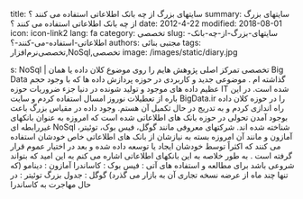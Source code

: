 title: سایتهای بزرگ از چه بانک اطلاعاتی استفاده می کنند ؟
summary: سایتهای بزرگ از چه بانک اطلاعاتی استفاده می کنند ؟
date: 2012-4-22
modified: 2018-08-01
icon:  icon-link2
lang: fa
category: تخصصی
slug: سایتهای-بزرگ-از-چه-بانک-اطلاعاتی-استفاده-می-کنند-؟
authors: مجتبی بنائی
tags: تخصصی‌نرم‌افزار,NoSql,تخصصی
image: /images/static/diary.jpg

s: NoSql | تخصصی  تمرکز اصلی پژوهش هایم را روی موضوع کلان داده یا همان Big Data گذاشته ام . موضوعی جدید و کاربردی در حوزه پردازش داده ها که با وجود حجم عظیم داده های موجود و تولید شونده در دنیا جزء ضروریات حوزه IT شده است. در این باره از تعطیلات نوروز امسال استفاده کردم و سایت BigData.ir را در حوزه کلان داده راه اندازی کردم و به تدریج در حال تکمیل آن هستم.  وجود داده در مقیاس بزرگ باعث بوجود آمدن تحولی در حوزه بانک های اطلاعاتی شده است که امروزه به عنوان بانکهای غیررابطه ای NoSql شناخته شده اند. شرکتهای معروفی مانند گوگل، فیس بوک، توئیتر، آمازون و مانند آن امروزه بسته به نیازشان از بانک های اطلاعاتی خاص خودشان استفاده می کنند که اکثراً توسط خودشان ایجاد یا توسعه داده شده و بعد در اختیار عموم قرار گرفته است .  به طور خلاصه به این بانکهای اطلاعاتی اشاره می کنم به این امید که بتواند شروعی باشد برای مطالعه و استفاده های آتی :  فیس بوک : کاساندرا  آمازون : دینامو (که تنها چند ماه از عرضه نسخه تجاری آن به بازار می گذرد)  گوگل : جدول بزرگ  توئیتر : در حال مهاجرت به کاساندرا
